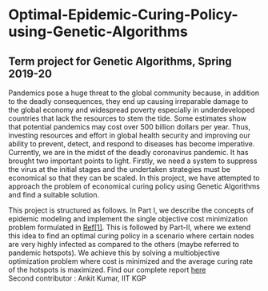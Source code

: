 # Optimal-Epidemic-Curing-Policy-using-Genetic-Algorithms
## Term project for Genetic Algorithms, Spring 2019-20


Pandemics pose a huge threat to the global community because, in addition to the deadly consequences, they end up causing irreparable damage to the global economy and widespread poverty especially in underdeveloped countries that lack the resources to stem the tide. Some estimates show that potential pandemics may cost over 500 billion dollars per year. Thus, investing resources and effort in global health security and improving our ability to prevent, detect, and respond to diseases has become imperative.
Currently, we are in the midst of the deadly coronavirus pandemic. It has brought two important points to light. Firstly, we need a system to suppress the virus at the initial stages and the undertaken strategies must be economical so that they can be scaled. In this project, we have attempted to approach the problem of economical curing policy using Genetic Algorithms and find a suitable solution.


This project is structured as follows. In Part I, we describe the concepts of epidemic modeling and implement the single objective cost minimization problem formulated in [Ref[1]](https://www.researchgate.net/publication/326168924_A_genetic_algorithm_for_finding_an_optimal_curing_strategy_for_epidemic_spreading_in_weighted_networks). This is followed by Part-II, where we extend this idea to find an optimal curing policy in a scenario where certain nodes are very highly infected as compared to the others (maybe referred to pandemic hotspots). We achieve this by solving a multiobjective optimization problem where cost is minimized and the average curing rate of the hotspots is maximized. 
Find our complete report [here](https://docs.google.com/document/d/1Csdh3zaeON4M4e2Y8O0-74cJ7StcMRkET3gx6G3uI64/edit?usp=sharing)</br>
Second contributor : Ankit Kumar, IIT KGP
